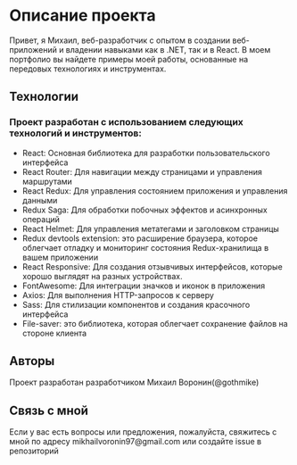 <h1>Описание проекта</h1>
Привет, я Михаил, веб-разработчик с опытом в создании веб-приложений и владении навыками как в .NET, так и в React. В моем портфолио вы найдете примеры моей работы, основанные на передовых технологиях и инструментах.
<br/>


<h2>Технологии</h2>
<h3>Проект разработан с использованием следующих технологий и инструментов:</h3>
<ul>
<li>React: Основная библиотека для разработки пользовательского интерфейса</li>
<li>React Router: Для навигации между страницами и управления маршрутами</li>
<li>React Redux: Для управления состоянием приложения и управления данными</li>
<li>Redux Saga: Для обработки побочных эффектов и асинхронных операций</li>
<li>React Helmet: Для управления метатегами и заголовком страницы</li>
<li>Redux devtools extension: это расширение браузера, которое облегчает отладку и мониторинг состояния Redux-хранилища в вашем приложении</li>
<li>React Responsive: Для создания отзывчивых интерфейсов, которые хорошо выглядят на разных устройствах.</li>
<li>FontAwesome: Для интеграции значков и иконок в приложения</li>
<li>Axios: Для выполнения HTTP-запросов к серверу</li>
<li>Sass: Для стилизации компонентов и создания красочного интерфейса</li>
<li>File-saver:  это библиотека, которая облегчает сохранение файлов на стороне клиента</li>
</ul>

<h2>Авторы</h2>
Проект разработан разработчиком Михаил Воронин(@gothmike)
<br/>

<h2>Связь с мной</h2>
Если у вас есть вопросы или предложения, пожалуйста, свяжитесь с мной по адресу mikhailvoronin97@gmail.com или создайте issue в репозиторий
<br/>
